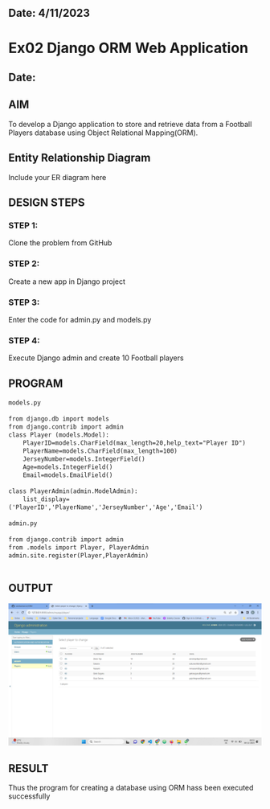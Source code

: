 ## Date: 4/11/2023
# Ex02 Django ORM Web Application
## Date: 

## AIM
To develop a Django application to store and retrieve data from a Football Players database using Object Relational Mapping(ORM).

## Entity Relationship Diagram

Include your ER diagram here

## DESIGN STEPS

### STEP 1:
Clone the problem from GitHub

### STEP 2:
Create a new app in Django project

### STEP 3:
Enter the code for admin.py and models.py

### STEP 4:
Execute Django admin and create 10 Football players

## PROGRAM

```
models.py

from django.db import models
from django.contrib import admin
class Player (models.Model):
    PlayerID=models.CharField(max_length=20,help_text="Player ID")
    PlayerName=models.CharField(max_length=100)
    JerseyNumber=models.IntegerField()
    Age=models.IntegerField()
    Email=models.EmailField()

class PlayerAdmin(admin.ModelAdmin):
    list_display=('PlayerID','PlayerName','JerseyNumber','Age','Email')

admin.py

from django.contrib import admin
from .models import Player, PlayerAdmin
admin.site.register(Player,PlayerAdmin)


```
## OUTPUT
![output](exp2.png)


## RESULT
Thus the program for creating a database using ORM hass been executed successfully
